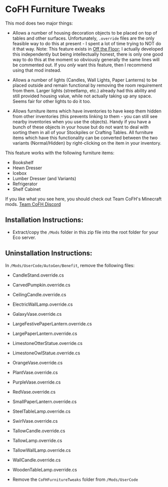 # CoFH Furniture Tweaks

This mod does two major things:

- Allows a number of housing decoration objects to be placed on top of tables and other surfaces. Unfortunately, `.override` files are the only feasible way to do this at present - I spent a lot of time trying to NOT do it that way. Note: This feature exists in [Off the Floor](https://mod.io/g/eco/m/off-the-floor); I actually developed this independently but being intellectually honest, there is only one good way to do this at the moment so obviously generally the same lines will be commented out. If you *only* want this feature, then I recommend using that mod instead.

- Allows a number of lights (Candles, Wall Lights, Paper Lanterns) to be placed outside and remain functional by removing the room requirement from them. Larger lights (streetlamp, etc.) already had this ability and still provided housing value, while not actually taking up any space. Seems fair for other lights to do it too.

- Allows furniture items which have inventories to have keep them hidden from other inventories (this prevents linking *to* them - you can still see nearby inventories when you use the objects). Handy if you have a bunch of these objects in your house but do not want to deal with sorting them in all of your Stockpiles or Crafting Tables. All furniture items which have this functionality can be converted between the two variants (Normal/Hidden) by right-clicking on the item in your inventory.

This feature works with the following furniture items:

- Bookshelf
- Hewn Dresser
- Icebox
- Lumber Dresser (and Variants)
- Refrigerator
- Shelf Cabinet

If you like what you see here, you should check out Team CoFH's Minecraft mods.
[Team CoFH Discord](https://discord.gg/uRKrnbH)

## Installation Instructions:

- Extract/copy the `/Mods` folder in this zip file into the root folder for your Eco server.

## Uninstallation Instructions:

In `/Mods/UserCode/AutoGen/Benefit`, remove the following files:
- CandleStand.override.cs
- CarvedPumpkin.override.cs
- CeilingCandle.override.cs
- ElectricWallLamp.override.cs
- GalaxyVase.override.cs
- LargeFestivePaperLantern.override.cs
- LargePaperLantern.override.cs
- LimestoneOtterStatue.override.cs
- LimestoneOwlStatue.override.cs
- OrangeVase.override.cs
- PlantVase.override.cs
- PurpleVase.override.cs
- RedVase.override.cs
- SmallPaperLantern.override.cs
- SteelTableLamp.override.cs
- SwirlVase.override.cs
- TallowCandle.override.cs
- TallowLamp.override.cs
- TallowWallLamp.override.cs
- WallCandle.override.cs
- WoodenTableLamp.override.cs

- Remove the `CoFHFurnitureTweaks` folder from `/Mods/UserCode`
